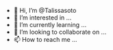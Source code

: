 - 👋 Hi, I’m @Talissasoto
- 👀 I’m interested in ...
- 🌱 I’m currently learning ...
- 💞️ I’m looking to collaborate on ...
- 📫 How to reach me ...

<!---
Talissasoto/Talissasoto is a ✨ special ✨ repository because its `README.md` (this file) appears on your GitHub profile.
You can click the Preview link to take a look at your changes.
--->
